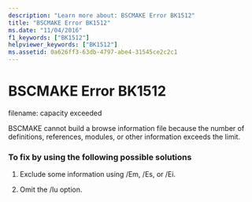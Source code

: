 ```yaml
---
description: "Learn more about: BSCMAKE Error BK1512"
title: "BSCMAKE Error BK1512"
ms.date: "11/04/2016"
f1_keywords: ["BK1512"]
helpviewer_keywords: ["BK1512"]
ms.assetid: 0a626ff3-63db-4797-abe4-31545ce2c2c1
---
```

# BSCMAKE Error BK1512

filename: capacity exceeded

BSCMAKE cannot build a browse information file because the number of definitions, references, modules, or other information exceeds the limit.

### To fix by using the following possible solutions

1. Exclude some information using /Em, /Es, or /Ei.

1. Omit the /Iu option.
